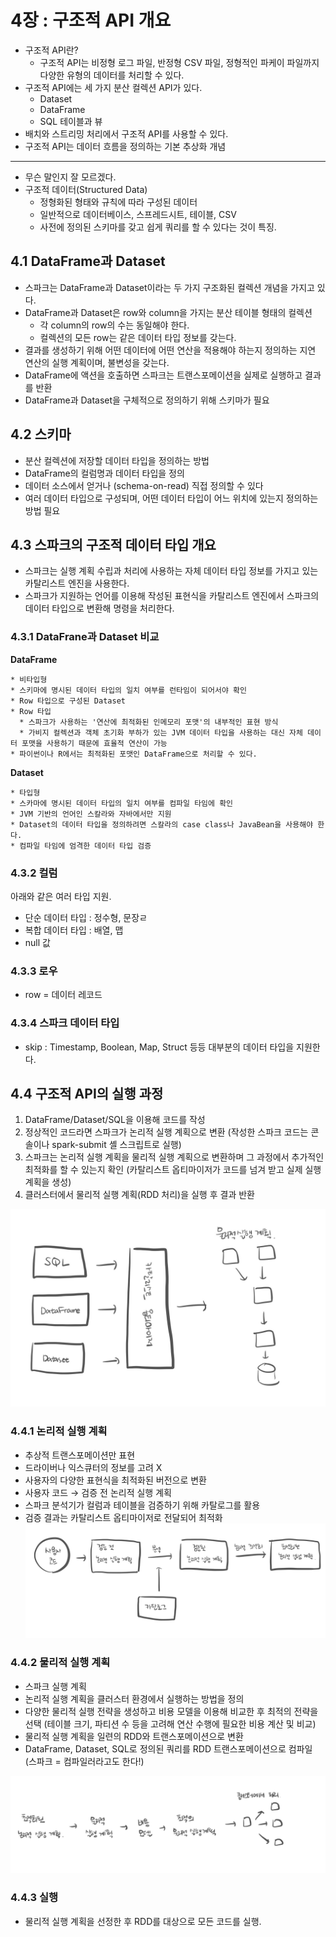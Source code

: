# 4장 : 구조적 API 개요
* 구조적 API란?
  * 구조적 API는 비정형 로그 파일, 반정형 CSV 파일, 정형적인 파케이 파일까지 다양한 유형의 데이터를 처리할 수 있다.
* 구조적 API에는 세 가지 분산 컬렉션 API가 있다. 
  * Dataset 
  * DataFrame 
  * SQL 테이블과 뷰 
* 배치와 스트리밍 처리에서 구조적 API를 사용할 수 있다. 
* 구조적 API는 데이터 흐름을 정의하는 기본 추상화 개념

-----
* 무슨 말인지 잘 모르겠다.
* 구조적 데이터(Structured Data)
  * 정형화된 형태와 규칙에 따라 구성된 데이터
  * 일반적으로 데이터베이스, 스프레드시트, 테이블, CSV
  * 사전에 정의된 스키마를 갖고 쉽게 쿼리를 할 수 있다는 것이 특징.
  
  
## 4.1 DataFrame과 Dataset
* 스파크는 DataFrame과 Dataset이라는 두 가지 구조화된 컬렉션 개념을 가지고 있다.
* DataFrame과 Dataset은 row와 column을 가지는 분산 테이블 형태의 컬렉션
  * 각 column의 row의 수는 동일해야 한다.
  * 컬렉션의 모든 row는 같은 데이터 타입 정보를 갖는다.
* 결과를 생성하기 위해 어떤 데이터에 어떤 연산을 적용해야 하는지 정의하는 지연 연산의 실행 계획이며, 불변성을 갖는다.
* DataFrame에 액션을 호출하면 스파크는 트랜스포메이션을 실제로 실행하고 결과를 반환
* DataFrame과 Dataset을 구체적으로 정의하기 위해 스키마가 필요



## 4.2 스키마
* 분산 컬렉션에 저장할 데이터 타입을 정의하는 방법
* DataFrame의 컬럼명과 데이터 타입을 정의
* 데이터 소스에서 얻거나 (schema-on-read) 직접 정의할 수 있다
* 여러 데이터 타입으로 구성되며, 어떤 데이터 타입이 어느 위치에 있는지 정의하는 방법 필요


## 4.3 스파크의 구조적 데이터 타입 개요
* 스파크는 실행 계획 수립과 처리에 사용하는 자체 데이터 타입 정보를 가지고 있는 카탈리스트 엔진을 사용한다.
* 스파크가 지원하는 언어를 이용해 작성된 표현식을 카탈리스트 엔진에서 스파크의 데이터 타입으로 변환해 명령을 처리한다.

### 4.3.1 DataFrane과 Dataset 비교
**DataFrame**
  ```text
  * 비타입형
  * 스키마에 명시된 데이터 타입의 일치 여부를 런타임이 되어서야 확인
  * Row 타입으로 구성된 Dataset
  * Row 타입
    * 스파크가 사용하는 '연산에 최적화된 인메모리 포맷'의 내부적인 표현 방식
    * 가비지 컬렉션과 객체 초기화 부하가 있는 JVM 데이터 타입을 사용하는 대신 자체 데이터 포맷을 사용하기 때문에 효율적 연산이 가능
  * 파이썬이나 R에서는 최적화된 포맷인 DataFrame으로 처리할 수 있다.
  ```

**Dataset**
  ```text
  * 타입형
  * 스카마에 명시된 데이터 타입의 일치 여부를 컴파일 타임에 확인
  * JVM 기반의 언어인 스칼라와 자바에서만 지원
  * Dataset의 데이터 타입을 정의하려면 스칼라의 case class나 JavaBean을 사용해야 한다.
  * 컴파일 타임에 엄격한 데이터 타입 검증
  ```

### 4.3.2 컬럼
아래와 같은 여러 타입 지원.
* 단순 데이터 타입 : 정수형, 문장ㄹ
* 복합 데이터 타입 : 배열, 맵
* null 값

### 4.3.3 로우
* row = 데이터 레코드

### 4.3.4 스파크 데이터 타입
* skip : Timestamp, Boolean, Map, Struct 등등 대부분의 데이터 타입을 지원한다.

## 4.4 구조적 API의 실행 과정
1. DataFrame/Dataset/SQL을 이용해 코드를 작성
2. 정상적인 코드라면 스파크가 논리적 실행 계획으로 변환 (작성한 스파크 코드는 콘솔이나 spark-submit 셸 스크립트로 실행)
3. 스파크는 논리적 실행 계획을 물리적 실행 계획으로 변환하며 그 과정에서 추가적인 최적화를 할 수 있는지 확인 (카탈리스트 옵티마이저가 코드를 넘겨 받고 실제 실행 계획을 생성)
4. 클러스터에서 물리적 실행 계획(RDD 처리)을 실행 후 결과 반환

![img.png](img/ch04_structured_API.jpeg)

### 4.4.1 논리적 실행 계획
* 추상적 트랜스포메이션만 표현
* 드라이버나 익스큐터의 정보를 고려 X
* 사용자의 다양한 표현식을 최적화된 버전으로 변환
* 사용자 코드 → 검증 전 논리적 실행 계획
* 스파크 분석기가 컬럼과 테이블을 검증하기 위해 카탈로그를 활용
* 검증 결과는 카탈리스트 옵티마이저로 전달되어 최적화
![img.png](img/ch04_logical_plan.jpeg)

### 4.4.2 물리적 실행 계획
* 스파크 실행 계획
* 논리적 실행 계획을 클러스터 환경에서 실행하는 방법을 정의
* 다양한 물리적 실행 전략을 생성하고 비용 모델을 이용해 비교한 후 최적의 전략을 선택 (테이블 크기, 파티션 수 등을 고려해 연산 수행에 필요한 비용 계산 및 비교)
* 물리적 실행 계획을 일련의 RDD와 트랜스포메이션으로 변환
* DataFrame, Dataset, SQL로 정의된 쿼리를 RDD 트랜스포메이션으로 컴파일 (스파크 = 컴파일러라고도 한다!)

![img.png](img/ch04_physical_plan.jpeg)

### 4.4.3 실행
* 물리적 실행 계획을 선정한 후 RDD를 대상으로 모든 코드를 실행.
